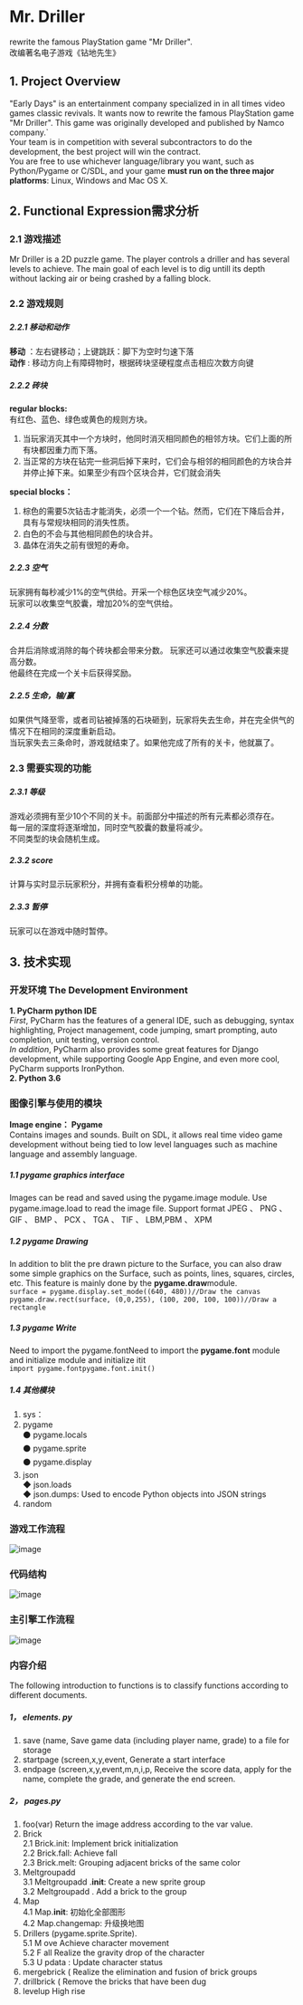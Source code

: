 # Mr. Driller
rewrite the famous PlayStation game "Mr Driller". <br>
改编著名电子游戏《钻地先生》
## 1. Project Overview
"Early Days" is an entertainment company specialized in in all times video games classic revivals. It
wants now to rewrite the famous PlayStation game "Mr Driller". This game was originally developed
and published by Namco company.`<br>
Your team is in competition with several subcontractors to do the development, the best project will
win the contract.<br>
You are free to use whichever language/library you want, such as Python/Pygame or C/SDL, and your
game **must run on the three major platforms**: Linux, Windows and Mac OS X.
## 2. Functional Expression需求分析
### 2.1 游戏描述
Mr Driller is a 2D puzzle game. The player controls a driller and has several levels to achieve. The main 
goal of each level is to dig untill its depth without lacking air or being crashed by a falling block.
### 2.2 游戏规则
##### 2.2.1 移动和动作
**移动** ：左右键移动；上键跳跃：脚下为空时匀速下落<br>
**动作** : 移动方向上有障碍物时，根据砖块坚硬程度点击相应次数方向键
##### 2.2.2 砖块
**regular blocks:**<br>
有红色、蓝色、绿色或黄色的规则方块。<br>
1. 当玩家消灭其中一个方块时，他同时消灭相同颜色的相邻方块。它们上面的所有块都因重力而下落。<br>
2. 当正常的方块在钻完一些洞后掉下来时，它们会与相邻的相同颜色的方块合并并停止掉下来。如果至少有四个区块合并，它们就会消失<br>

**special blocks：**<br>
1. 棕色的需要5次钻击才能消失，必须一个一个钻。然而，它们在下降后合并，具有与常规块相同的消失性质。<br>
2. 白色的不会与其他相同颜色的块合并。<br>
3. 晶体在消失之前有很短的寿命。<br>
##### 2.2.3 空气
玩家拥有每秒减少1%的空气供给。开采一个棕色区块空气减少20%。<br>
玩家可以收集空气胶囊，增加20%的空气供给。
##### 2.2.4 分数
合并后消除或消除的每个砖块都会带来分数。
玩家还可以通过收集空气胶囊来提高分数。<br>
他最终在完成一个关卡后获得奖励。
##### 2.2.5 生命，输/赢
如果供气降至零，或者司钻被掉落的石块砸到，玩家将失去生命，并在完全供气的情况下在相同的深度重新启动。<br>
当玩家失去三条命时，游戏就结束了。如果他完成了所有的关卡，他就赢了。
### 2.3 需要实现的功能
##### 2.3.1 等级
游戏必须拥有至少10个不同的关卡。前面部分中描述的所有元素都必须存在。<br>
每一层的深度将逐渐增加，同时空气胶囊的数量将减少。<br>
不同类型的块会随机生成。
##### 2.3.2 score
计算与实时显示玩家积分，并拥有查看积分榜单的功能。
##### 2.3.3 暂停
玩家可以在游戏中随时暂停。
## 3. 技术实现
### 开发环境 The Development Environment
**1. PyCharm python IDE**<br>
_First_, PyCharm has the features of a general IDE, such as debugging, syntax highlighting, Project management, code jumping, smart prompting, auto completion, unit testing, version control.<br>
_In addition_, PyCharm also provides some great features for Django development, while supporting Google App Engine, and even more cool, PyCharm supports IronPython.<br>
**2. Python 3.6**
### 图像引擎与使用的模块
**Image engine： Pygame**<br>
Contains images and sounds. Built on SDL, it allows real
time video game
development without being tied to low level languages such as machine language
and assembly language.
##### 1.1 pygame graphics interface 
Images can be read and saved using the
pygame.image module. Use pygame.image.load to read the image file.
Support
format JPEG 、 PNG 、 GIF 、 BMP 、 PCX 、 TGA 、 TIF 、
LBM,PBM 、 XPM
##### 1.2 pygame Drawing 
In addition to blit the pre drawn picture to the
Surface, you can also draw some simple graphics on the Surface, such as
points, lines, squares, circles, etc. This feature is mainly done by the
**pygame.draw**module. <br>
`surface = pygame.display.set_mode((640, 480))//Draw the canvas
pygame.draw.rect(surface, (0,0,255), (100, 200, 100, 100))//Draw a rectangle`
##### 1.3 pygame Write 
Need to import the pygame.fontNeed to import the **pygame.font** module and initialize module and initialize itit
<br>
`import pygame.fontpygame.font.init()`
##### 1.4 其他模块

1. sys：
2. pygame<br>
⚫ pygame.locals<br>
⚫ pygame.sprite<br>
⚫ pygame.display<br>
3. json <br>
◆ json.loads<br>
◆ json.dumps: Used to encode Python objects into JSON strings<br>
4. random
### 游戏工作流程
![image](https://github.com/yaojia1/Mr-Driller/tree/master/IMG/workfolw.png)
### 代码结构
![image](https://github.com/yaojia1/Mr-Driller/tree/master/IMG/structure.png)
### 主引擎工作流程
![image](https://github.com/yaojia1/Mr-Driller/tree/master/IMG/engine.png)
### 内容介绍
The following introduction to functions is to classify functions according to different
documents.
##### 1， elements. py
1. save (name, Save game data (including player name, grade) to a file
for storage
1. startpage (screen,x,y,event, Generate a start interface
1. endpage (screen,x,y,event,m,n,i,p, Receive the score data, apply for
the name, complete the grade, and generate the end screen.
##### 2， pages.py
1. foo(var) Return the image address according to the var value.<br>
2. Brick<br>
2.1 Brick.init: Implement brick initialization<br>
2.2 Brick.fall: Achieve fall<br>
2.3 Brick.melt: Grouping adjacent bricks of the same color<br>
3. Meltgroupadd<br>
3.1 Meltgroupadd .__init__: Create a new sprite group<br>
3.2 Meltgroupadd . Add a brick to the group<br>
4. Map<br>
4.1 Map.__init__: 初始化全部图形<br>
4.2 Map.changemap: 升级换地图<br>
5. Drillers (pygame.sprite.Sprite).<br>
5.1 M ove Achieve character movement<br>
5.2 F all Realize the gravity drop of the character<br>
5.3 U pdata : Update character status<br>
6. mergebrick ( Realize the elimination and fusion of brick groups
7. drillbrick ( Remove the bricks that have been dug
8. levelup High rise
